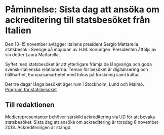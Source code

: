 # Påminnelse: Sista dag att ansöka om ackreditering till statsbesöket från Italien

Den 13–15 november avlägger Italiens president Sergio Mattarella statsbesök i Sverige på inbjudan av H.M. Konungen. Presidenten åtföljs av sin dotter Laura Mattarella.

Syftet med statsbesöket är att ytterligare främja de långvariga och goda svensk-italienska relationerna. Teman för besöket är digitalisering och hållbarhet, Europasamarbetet med fokus på forskning samt kultur.

Det tre dagar långa besöket äger rum i Stockholm, Lund och Malmö.
[Program för statsbesöket](/artiklar/2018/11/program-for-statsbesoket-fran-italien/ "Program för statsbesöket")

## Till redaktionen

Medierepresentanter behöver särskild ackreditering via UD för att bevaka statsbesöket. Sista dag att ansöka om ackreditering är torsdag 8 november 2018.
Ackrediteringen är stängd.
